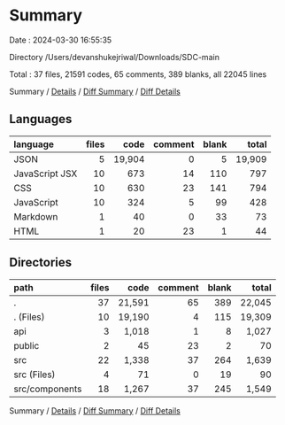 # Summary

Date : 2024-03-30 16:55:35

Directory /Users/devanshukejriwal/Downloads/SDC-main

Total : 37 files,  21591 codes, 65 comments, 389 blanks, all 22045 lines

Summary / [Details](details.md) / [Diff Summary](diff.md) / [Diff Details](diff-details.md)

## Languages
| language | files | code | comment | blank | total |
| :--- | ---: | ---: | ---: | ---: | ---: |
| JSON | 5 | 19,904 | 0 | 5 | 19,909 |
| JavaScript JSX | 10 | 673 | 14 | 110 | 797 |
| CSS | 10 | 630 | 23 | 141 | 794 |
| JavaScript | 10 | 324 | 5 | 99 | 428 |
| Markdown | 1 | 40 | 0 | 33 | 73 |
| HTML | 1 | 20 | 23 | 1 | 44 |

## Directories
| path | files | code | comment | blank | total |
| :--- | ---: | ---: | ---: | ---: | ---: |
| . | 37 | 21,591 | 65 | 389 | 22,045 |
| . (Files) | 10 | 19,190 | 4 | 115 | 19,309 |
| api | 3 | 1,018 | 1 | 8 | 1,027 |
| public | 2 | 45 | 23 | 2 | 70 |
| src | 22 | 1,338 | 37 | 264 | 1,639 |
| src (Files) | 4 | 71 | 0 | 19 | 90 |
| src/components | 18 | 1,267 | 37 | 245 | 1,549 |

Summary / [Details](details.md) / [Diff Summary](diff.md) / [Diff Details](diff-details.md)